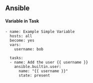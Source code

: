 ## Ansible
#### Variable in Task
```
- name: Example Simple Variable
  hosts: all
  become: yes
  vars:
    username: bob

  tasks:
  - name: Add the user {{ username }}
    ansible.builtin.user:
      name: "{{ username }}"
      state: present
```
